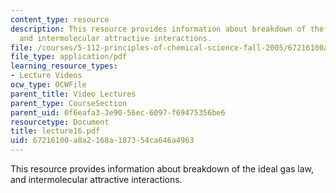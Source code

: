 ```yaml
---
content_type: resource
description: This resource provides information about breakdown of the ideal gas law,
  and intermolecular attractive interactions.
file: /courses/5-112-principles-of-chemical-science-fall-2005/67216100a8a2168a187354ca646a4963_lecture16.pdf
file_type: application/pdf
learning_resource_types:
- Lecture Videos
ocw_type: OCWFile
parent_title: Video Lectures
parent_type: CourseSection
parent_uid: 0f6eafa3-3e90-56ec-6097-f69475356be6
resourcetype: Document
title: lecture16.pdf
uid: 67216100-a8a2-168a-1873-54ca646a4963
---
```

This resource provides information about breakdown of the ideal gas law, and intermolecular attractive interactions.

